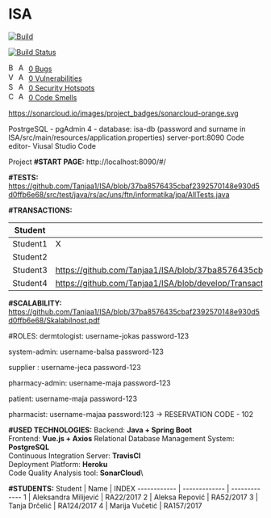 # ISA

[![Build](https://github.com/Tanjaa1/ISA/actions/workflows/build.yml/badge.svg?branch=IntegrationTests)](https://github.com/Tanjaa1/ISA/actions/workflows/build.yml)

[![Build Status](https://travis-ci.com/Tanjaa1/ISA.svg?branch=develop)](https://travis-ci.com/Tanjaa1/ISA)

[<img src='https://sonarsource.github.io/sonarcloud-github-static-resources/v2/common/bug.png' alt='Bug' width='16' height='16' />](https://sonarcloud.io/project/issues?id=Tanjaa1_ISA&pullRequest=104&resolved=false&types=BUG) [<img src='https://sonarsource.github.io/sonarcloud-github-static-resources/v2/checks/RatingBadge/A.png' alt='A' width='16' height='16' />](https://sonarcloud.io/project/issues?id=Tanjaa1_ISA&pullRequest=104&resolved=false&types=BUG) [0 Bugs](https://sonarcloud.io/project/issues?id=Tanjaa1_ISA&pullRequest=104&resolved=false&types=BUG)  
[<img src='https://sonarsource.github.io/sonarcloud-github-static-resources/v2/common/vulnerability.png' alt='Vulnerability' width='16' height='16' />](https://sonarcloud.io/project/issues?id=Tanjaa1_ISA&pullRequest=104&resolved=false&types=VULNERABILITY) [<img src='https://sonarsource.github.io/sonarcloud-github-static-resources/v2/checks/RatingBadge/A.png' alt='A' width='16' height='16' />](https://sonarcloud.io/project/issues?id=Tanjaa1_ISA&pullRequest=104&resolved=false&types=VULNERABILITY) [0 Vulnerabilities](https://sonarcloud.io/project/issues?id=Tanjaa1_ISA&pullRequest=104&resolved=false&types=VULNERABILITY)  
[<img src='https://sonarsource.github.io/sonarcloud-github-static-resources/v2/common/security_hotspot.png' alt='Security Hotspot' width='16' height='16' />](https://sonarcloud.io/project/security_hotspots?id=Tanjaa1_ISA&pullRequest=104&resolved=false&types=SECURITY_HOTSPOT) [<img src='https://sonarsource.github.io/sonarcloud-github-static-resources/v2/checks/RatingBadge/A.png' alt='A' width='16' height='16' />](https://sonarcloud.io/project/security_hotspots?id=Tanjaa1_ISA&pullRequest=104&resolved=false&types=SECURITY_HOTSPOT) [0 Security Hotspots](https://sonarcloud.io/project/security_hotspots?id=Tanjaa1_ISA&pullRequest=104&resolved=false&types=SECURITY_HOTSPOT)  
[<img src='https://sonarsource.github.io/sonarcloud-github-static-resources/v2/common/code_smell.png' alt='Code Smell' width='16' height='16' />](https://sonarcloud.io/project/issues?id=Tanjaa1_ISA&pullRequest=104&resolved=false&types=CODE_SMELL) [<img src='https://sonarsource.github.io/sonarcloud-github-static-resources/v2/checks/RatingBadge/A.png' alt='A' width='16' height='16' />](https://sonarcloud.io/project/issues?id=Tanjaa1_ISA&pullRequest=104&resolved=false&types=CODE_SMELL) [0 Code Smells](https://sonarcloud.io/project/issues?id=Tanjaa1_ISA&pullRequest=104&resolved=false&types=CODE_SMELL)

https://sonarcloud.io/images/project_badges/sonarcloud-orange.svg

PostrgeSQL - pgAdmin 4 - database: isa-db (password and surname in ISA/src/main/resources/application.properties)
server-port:8090
Code editor- Viusal Studio Code

Project 
**#START PAGE:** http://localhost:8090/#/

**#TESTS:** https://github.com/Tanjaa1/ISA/blob/37ba8576435cbaf2392570148e930d5d0ffb6e68/src/test/java/rs/ac/uns/ftn/informatika/jpa/AllTests.java

**#TRANSACTIONS:**

Student | Path 
------------ | -----------------------------------------------------------------------------------------------------------------------
Student1 | X
Student2 | 
Student3 | https://github.com/Tanjaa1/ISA/blob/37ba8576435cbaf2392570148e930d5d0ffb6e68/Transactions/Transakcija_Student3_Tanja_Drcelic.pdf
Student4 | https://github.com/Tanjaa1/ISA/blob/develop/Transactions/Transakcija_Student4-Marija_Vucetic.pdf

**#SCALABILITY:** https://github.com/Tanjaa1/ISA/blob/37ba8576435cbaf2392570148e930d5d0ffb6e68/Skalabilnost.pdf

#ROLES:
dermtologist: username-jokas password-123
						
system-admin: username-balsa password-123

supplier : username-jeca password-123

pharmacy-admin: username-maja password-123

patient: username-maja password-123

pharmacist: username-majaa password:123
						-> RESERVATION CODE - 102
						
**#USED TECHNOLOGIES:**
Backend: **Java + Spring Boot**\
Frontend: **Vue.js + Axios**
Relational Database Management System: **PostgreSQL**\
Continuous Integration Server: **TravisCI**\
Deployment Platform: **Heroku**\
Code Quality Analysis tool: **SonarCloud**\

**#STUDENTS:**
Student | Name | INDEX
------------ | ------------- |  -------------
1 | Aleksandra Milijević | RA22/2017
2 | Aleksa Repović | RA52/2017
3 | Tanja Drčelić | RA124/2017
4 | Marija Vučetić | RA157/2017
